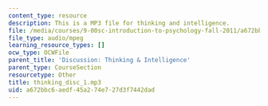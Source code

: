 ```yaml
---
content_type: resource
description: This is a MP3 file for thinking and intelligence.
file: /media/courses/9-00sc-introduction-to-psychology-fall-2011/a672bbc6aedf45a274e727d3f7442dad_thinking_disc_1.mp3
file_type: audio/mpeg
learning_resource_types: []
ocw_type: OCWFile
parent_title: 'Discussion: Thinking & Intelligence'
parent_type: CourseSection
resourcetype: Other
title: thinking_disc_1.mp3
uid: a672bbc6-aedf-45a2-74e7-27d3f7442dad
---
```

